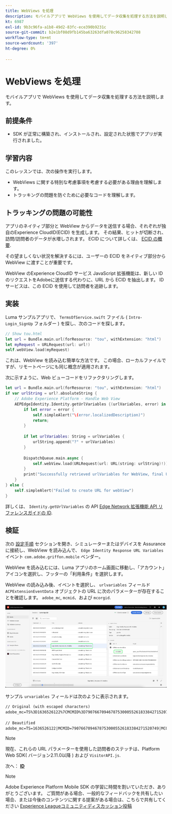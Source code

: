 ```yaml
---
title: WebViews を処理
description: モバイルアプリで WebViews を使用してデータ収集を処理する方法を説明します。
kt: 6987
exl-id: 9b3c96fa-a1b8-49d2-83fc-ece390b9231c
source-git-commit: b2e1bf08d9fb145ba63263dfa078c96258342708
workflow-type: tm+mt
source-wordcount: '397'
ht-degree: 0%

---
```


# WebViews を処理

モバイルアプリで WebViews を使用してデータ収集を処理する方法を説明します。

## 前提条件

* SDK が正常に構築され、インストールされ、設定された状態でアプリが実行されました。

## 学習内容

このレッスンでは、次の操作を実行します。

* WebViews に関する特別な考慮事項を考慮する必要がある理由を理解します。
* トラッキングの問題を防ぐために必要なコードを理解します。

## トラッキングの問題の可能性

アプリのネイティブ部分と WebView からデータを送信する場合、それぞれが独自のExperience CloudID(ECID) を生成します。 その結果、ヒットが切断され、訪問/訪問者のデータが水増しされます。 ECID について詳しくは、 [ECID の概要](https://experienceleague.adobe.com/docs/experience-platform/identity/ecid.html?lang=en).

その望ましくない状況を解決するには、ユーザーの ECID をネイティブ部分から WebView に渡すことが重要です。

WebView のExperience CloudID サービス JavaScript 拡張機能は、新しい ID のリクエストをAdobeに送信する代わりに、URL から ECID を抽出します。 ID サービスは、この ECID を使用して訪問者を追跡します。

## 実装

Luma サンプルアプリで、 `TermsOfService.swift` ファイル ( `Intro-Login_SignUp` フォルダー ) を探し、次のコードを探します。

```swift
// Show tou.html
let url = Bundle.main.url(forResource: "tou", withExtension: "html")
let myRequest = URLRequest(url: url!)
self.webView.load(myRequest)
```

これは、WebView を読み込む簡単な方法です。 この場合、ローカルファイルですが、リモートページにも同じ概念が適用されます。

次に示すように、Web ビューコードをリファクタリングします。

```swift
let url = Bundle.main.url(forResource: "tou", withExtension: "html")
if var urlString = url?.absoluteString {
    // Adobe Experience Platform - Handle Web View
    AEPEdgeIdentity.Identity.getUrlVariables {(urlVariables, error) in
        if let error = error {
            self.simpleAlert("\(error.localizedDescription)")
            return;
        }

        if let urlVariables: String = urlVariables {
            urlString.append("?" + urlVariables)
        }

        DispatchQueue.main.async {
            self.webView.load(URLRequest(url: URL(string: urlString)!))
        }
        print("Successfully retrieved urlVariables for WebView, final URL: \(urlString)")
    }
} else {
    self.simpleAlert("Failed to create URL for webView")
}
```

詳しくは、 `Identity.getUrlVariables` の API [Edge Network 拡張機能 API リファレンスガイドの ID](https://developer.adobe.com/client-sdks/documentation/identity-for-edge-network/api-reference/#geturlvariables).

## 検証

次の [設定手順](assurance.md) セクションを開き、シミュレーターまたはデバイスを Assurance に接続し、WebView を読み込んで、 `Edge Identity Response URL Variables` イベント `com.adobe.griffon.mobile` ベンダー。

WebView を読み込むには、Luma アプリのホーム画面に移動し、「アカウント」アイコンを選択し、フッターの「利用条件」を選択します。

WebView の読み込み後、イベントを選択し、 `urlvariables` フィールド `ACPExtensionEventData` オブジェクトの URL に次のパラメーターが存在することを確認します。 `adobe_mc`, `mcmid`、および `mcorgid`.

![webview 検証](assets/mobile-webview-validation.png)

サンプル `urvariables` フィールドは次のように表示されます。

```html
// Original (with escaped characters)
adobe_mc=TS%3D1636526122%7CMCMID%3D79076670946787530005526183384271520749%7CMCORGID%3D7ABB3E6A5A7491460A495D61%40AdobeOrg

// Beautified
adobe_mc=TS=1636526122|MCMID=79076670946787530005526183384271520749|MCORGID=7ABB3E6A5A7491460A495D61@AdobeOrg
```

>[!NOTE]
>
>現在、これらの URL パラメーターを使用した訪問者のステッチは、Platform Web SDK( バージョン2.11.0以降 ) および `VisitorAPI.js`.


次へ： **[ID](identity.md)**

>[!NOTE]
>
>Adobe Experience Platform Mobile SDK の学習に時間を割いていただき、ありがとうございます。 ご質問がある場合、一般的なフィードバックを共有したい場合、または今後のコンテンツに関する提案がある場合は、こちらで共有してください [Experience Leagueコミュニティディスカッション投稿](https://experienceleaguecommunities.adobe.com/t5/adobe-experience-platform-launch/tutorial-discussion-implement-adobe-experience-cloud-in-mobile/td-p/443796)
